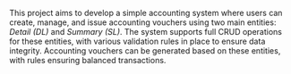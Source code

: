 This project aims to develop a simple accounting system where users can create, manage, and issue accounting vouchers using two main entities: *Detail (DL)* and *Summary (SL)*. The system supports full CRUD operations for these entities, with various validation rules in place to ensure data integrity. Accounting vouchers can be generated based on these entities, with rules ensuring balanced transactions.
